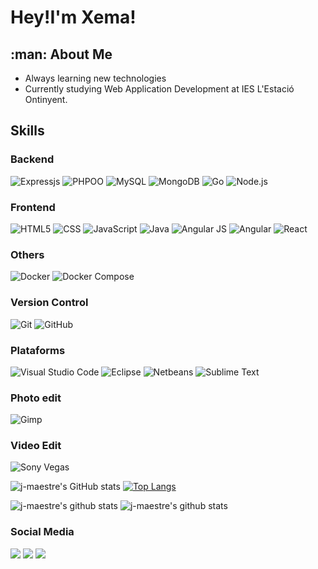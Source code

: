 <h1>Hey!I'm Xema!</h1>


<h2>:man:&nbsp;About Me</h2>


- Always learning new technologies
- Currently studying Web Application Development at IES L'Estació Ontinyent.

<h2>Skills</h2>

<h3>Backend</h3>

![Expressjs](https://img.shields.io/badge/-ExpressJS-333333?style=flat)
![PHPOO](  https://img.shields.io/badge/-PHP%20OO-333333?style=flat&logo=php)
![MySQL](https://img.shields.io/badge/-MySQL-333333?style=flat&logo=mysql)
![MongoDB](https://img.shields.io/badge/-MongoDB-333333?style=flat&logo=mongodb)
![Go](https://img.shields.io/badge/-Go-333333?style=flat&logo=go)
![Node.js](https://img.shields.io/badge/-Node.js-333333?style=flat&logo=node.js)

<h3>Frontend</h3>
 
![HTML5](https://img.shields.io/badge/-HTML5-333333?style=flat&logo=HTML5)
![CSS](https://img.shields.io/badge/-CSS-333333?style=flat&logo=CSS3&logoColor=1572B6)
![JavaScript](https://img.shields.io/badge/-JavaScript-333333?style=flat&logo=javascript)
![Java](https://img.shields.io/badge/-Java-333333?style=flat&logo=Java&logoColor=007396)
![Angular JS](https://img.shields.io/badge/-Angularjs-333333?style=flat&logo=angularjs)
![Angular](https://img.shields.io/badge/-Angular-333333?style=flat&logo=angular)
![React](https://img.shields.io/badge/-React-333333?style=flat&logo=react)

<h3>Others</h3>

![Docker](https://img.shields.io/badge/-Docker-333333?style=flat&logo=docker)
![Docker Compose](https://img.shields.io/badge/-Docker%20Compose-333333?style=flat&logo=sublime-&logoColor=2C2255)

<h3>Version Control</h3>

![Git](https://img.shields.io/badge/-Git-333333?style=flat&logo=git)
![GitHub](https://img.shields.io/badge/-GitHub-333333?style=flat&logo=github)

<h3>Plataforms</h3>

![Visual Studio Code](https://img.shields.io/badge/-Visual%20Studio%20Code-333333?style=flat&logo=visual-studio-code&logoColor=007ACC)
![Eclipse](https://img.shields.io/badge/-Eclipse-333333?style=flat&logo=eclipse-ide&logoColor=2C2255)
![Netbeans](https://img.shields.io/badge/-Netbeans-333333?style=flat&logo=netbeans&logoColor=2C2255)
![Sublime Text](https://img.shields.io/badge/-Sublime%20Text-333333?style=flat&logo=sublime-&logoColor=2C2255)

<h3>Photo edit</h3>

![Gimp](https://img.shields.io/badge/-Gimp-333333?style=flat&logo=gimp)

<h3>Video Edit</h3>

![Sony Vegas](https://img.shields.io/badge/-Sony%20Vegas-333333?style=flat&logo=sublime-&logoColor=2C2255)

![j-maestre's GitHub stats](https://github-readme-stats.vercel.app/api?username=j-maestre&show_icons=true&theme=radical)
[![Top Langs](https://github-readme-stats.vercel.app/api/top-langs/?username=j-maestre&layout=compact&theme=gruvbox&show_icons=true)](https://github.com/j-maestre/github-readme-stats)


![j-maestre's github stats](https://github-readme-stats.vercel.app/api?username=j-maestre&theme=gruvbox&show_icons=true)
![j-maestre's github stats](https://github-readme-stats.vercel.app/api/top-langs/?username=j-maestre&theme=gruvbox&show_icons=true)

<h3>Social Media</h3>

<img src="https://img.shields.io/badge/Xema Maestre Quiles%20-%230077B5.svg?&style=for-the-badge&logo=linkedin&logoColor=white"/> 
<img src="https://img.shields.io/badge/xema.maestre%20-%23E4405F.svg?&style=for-the-badge&logo=Instagram&logoColor=white"/>
<img src="https://img.shields.io/badge/jmqmaestre@gmail.com%20-%230077B5.svg?&style=for-the-badge&logo=gmail&logoColor=white"/>



